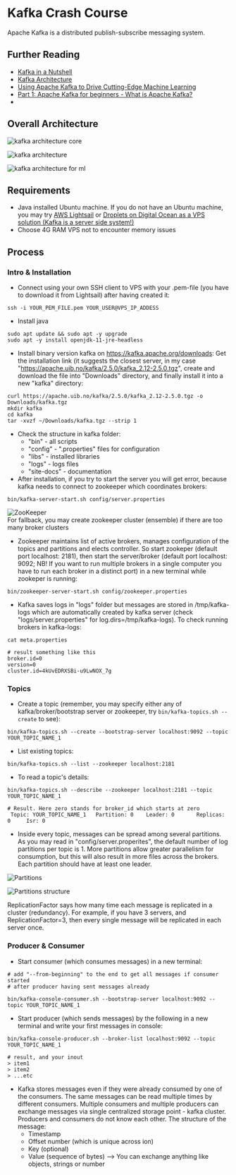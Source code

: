 # Kafka Crash Course

Apache Kafka is a distributed publish-subscribe messaging system.

## Further Reading 
- <a href="https://sookocheff.com/post/kafka/kafka-in-a-nutshell/">Kafka in a Nutshell</a>
- <a href="http://cloudurable.com/blog/kafka-architecture/index.html">Kafka Architecture</a>
- <a href="https://www.confluent.io/blog/using-apache-kafka-drive-cutting-edge-machine-learning/">Using Apache Kafka to Drive Cutting-Edge Machine Learning</a>
- <a href="https://www.cloudkarafka.com/blog/2016-11-30-part1-kafka-for-beginners-what-is-apache-kafka.html">Part 1: Apache Kafka for beginners - What is Apache Kafka?</a>
- <a href=""> </a>

## Overall Architecture

![kafka architecture core](./assets/kafka-architecture-core.png?raw=true "kafka architecture core")  

![kafka architecture](./assets/kafka-architecture.png?raw=true "kafka architecture") 

![kafka architecture for ml](./assets/kafka-architecture-for-ml.png?raw=true "kafka architecture for ML")  


## Requirements
- Java installed Ubuntu machine. If you do not have an Ubuntu machine, you may try <a href="https://aws.amazon.com/lightsail/">AWS Lightsail</a> or <a href="https://www.digitalocean.com/products/droplets/"> Droplets on Digital Ocean as a VPS solution (Kafka is a server side system!)</a>
- Choose 4G RAM VPS not to encounter memory issues

## Process
### Intro & Installation
- Connect using your own SSH client to VPS with your .pem-file (you have to download it from Lightsail) after having created it:
```
ssh -i YOUR_PEM_FILE.pem YOUR_USER@VPS_IP_ADDESS
```
- Install java
```
sudo apt update && sudo apt -y upgrade
sudo apt -y install openjdk-11-jre-headless
```
- Install binary version kafka on https://kafka.apache.org/downloads: Get the installation link (it suggests the closest server, in my case "https://apache.uib.no/kafka/2.5.0/kafka_2.12-2.5.0.tgz", create and download the file into "Downloads" directory, and finally install it into a new "kafka" directory: 
```
curl https://apache.uib.no/kafka/2.5.0/kafka_2.12-2.5.0.tgz -o Downloads/kafka.tgz
mkdir kafka
cd kafka
tar -xvzf ~/Downloads/kafka.tgz --strip 1
```
- Check the structure in kafka folder:
  - "bin" - all scripts
  - "config" - ".properties" files for configuration
  - "libs" - installed libraries
  - "logs" - logs files
  - "site-docs" - documentation
- After installation, if you try to start the server you will get error, because kafka needs to connect to zookeeper which coordinates brokers:
```
bin/kafka-server-start.sh config/server.properties
```
![ZooKeeper](./assets/zookeper-coordination.png?raw=true "ZooKeeper")   
For fallback, you may create zookeeper cluster (ensemble) if there are too many broker clusters

- Zookeeper maintains list of active brokers, manages configuration of the topics and partitions and elects controller. So start zookeper (default port localhost: 2181), then start the server/broker (default port localhost: 9092; NB! If you want to run multiple brokers in a single computer you have to run each broker in a distinct port) in a new terminal while zookeper is running:
```
bin/zookeeper-server-start.sh config/zookeeper.properties
```
- Kafka saves logs in "logs" folder but messages are stored in /tmp/kafka-logs which are automatically created by kafka server (check "logs/server.properties" for log.dirs=/tmp/kafka-logs). To check running brokers in kafka-logs:  
```
cat meta.properties

# result something like this
broker.id=0
version=0
cluster.id=4kUvEDRXSBi-u9LwNOX_7g
```
### Topics
- Create a topic (remember, you may specify either any of kafka/broker/bootstrap server or zookeeper, try ```bin/kafka-topics.sh --create``` to see):
```
bin/kafka-topics.sh --create --bootstrap-server localhost:9092 --topic YOUR_TOPIC_NAME_1
```
- List existing topics:
```
bin/kafka-topics.sh --list --zookeeper localhost:2181
```
- To read a topic's details:
```
bin/kafka-topics.sh --describe --zookeeper localhost:2181 --topic YOUR_TOPIC_NAME_1

# Result. Here zero stands for broker_id which starts at zero
 Topic: YOUR_TOPIC_NAME_1   Partition: 0    Leader: 0       Replicas: 0     Isr: 0
```   
- Inside every topic, messages can be spread among several partitions. As you may read in "config/server.properites", the default number of log partitions per topic is 1. More partitions allow greater parallelism for consumption, but this will also result in more files across the brokers. Each partition should have at least one leader.  

![Partitions](./assets/kafka-partitions.png?raw=true "Partitions")  

![Partitions structure](./assets/kafka-partitions-structure.png?raw=true "Partitions structure")  

ReplicationFactor says how many time each message is replicated in a cluster (redundancy). For example, if you have 3 servers, and ReplicationFactor=3, then every single message will be replicated in each server once.

### Producer & Consumer
- Start consumer (which consumes messages) in a new terminal:
```
# add "--from-beginning" to the end to get all messages if consumer started 
# after producer having sent messages already

bin/kafka-console-consumer.sh --bootstrap-server localhost:9092 --topic YOUR_TOPIC_NAME_1 
```
- Start producer (which sends messages) by the following in a new terminal and write your first messages in console:  
```
bin/kafka-console-producer.sh --broker-list localhost:9092 --topic YOUR_TOPIC_NAME_1

# result, and your inout
> item1
> item2 
> ...etc
```
- Kafka stores messages even if they were already consumed by one of the consumers. The same messages can be read multiple times by different consumers. Multiple consumers and multiple producers can exchange messages via single centralized storage point - kafka cluster. Producers and consumers do not know each other.
The structure of the message:
  - Timestamp
  - Offset number (which is unique across 
  ion)
  - Key (optional)
  - Value (sequence of bytes) --> You can exchange anything like objects, strings or number

